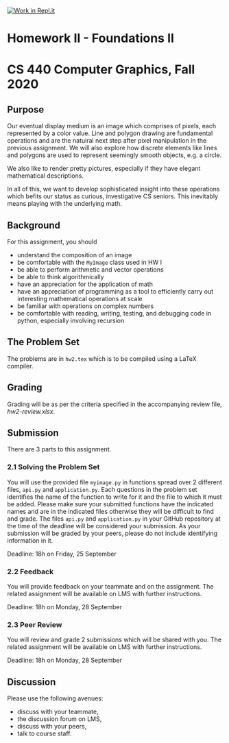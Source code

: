 [![Work in Repl.it](https://classroom.github.com/assets/work-in-replit-14baed9a392b3a25080506f3b7b6d57f295ec2978f6f33ec97e36a161684cbe9.svg)](https://classroom.github.com/online_ide?assignment_repo_id=287600&assignment_repo_type=GroupAssignmentRepo)
# Homework II - Foundations II
# CS 440 Computer Graphics, Fall 2020

## Purpose

Our eventual display medium is an image which comprises of pixels, each represented by a color value. Line and polygon drawing are fundamental operations and are the natuiral next step after pixel manipulation in the previous assignment. We will also explore how discrete elements like lines and polygons are used to represent seemingly smooth objects, e.g. a circle. 

We also like to render pretty pictures, especially if they have elegant mathematical descriptions.

In all of this, we want to develop sophisticated insight into these operations which befits our status as curious, investigative CS seniors. This inevitably means playing with the underlying math.

## Background

For this assignment, you should
- understand the composition of an image
- be comfortable with the `MyImage` class used in HW I
- be able to perform arithmetic and vector operations
- be able to think algorithmically
- have an appreciation for the application of math 
- have an appreciation of programming as a tool to efficiently carry out interesting mathematical operations at scale
- be familiar with operations on complex numbers
- be comfortable with reading, writing, testing, and debugging code in python, especially involving recursion

## The Problem Set

The problems are in `hw2.tex` which is to be compiled using a LaTeX compiler.

## Grading

Grading will be as per the criteria specified in the accompanying review file, _hw2-review.xlsx_.

## Submission

There are 3 parts to this assignment.

### 2.1 Solving the Problem Set

You will use the provided file `myimage.py` in functions spread over 2 different files, `api.py` and `application.py`. Each questions in the problem set identifies the name of the function to write for it and the file to which it must be added. Please make sure your submitted functions have the indicated names and are in the indicated files otherwise they will be difficult to find and grade. The files `api.py` and `application.py` in your GitHub repository at the time of the deadline will be considered your submission. As your submission will be graded by your peers, please do not include identifying information in it.

Deadline: 18h on Friday, 25 September

### 2.2 Feedback

You will provide feedback on your teammate and on the assignment. The related assignment will be available on LMS with further instructions.

Deadline: 18h on Monday, 28 September

### 2.3 Peer Review

You will review and grade 2 submissions which will be shared with you. The related assignment will be available on LMS with further instructions.

Deadline: 18h on Monday, 28 September

## Discussion

Please use the following avenues:

- discuss with your teammate,
- the discussion forum on LMS,
- discuss with your peers,
- talk to course staff.
